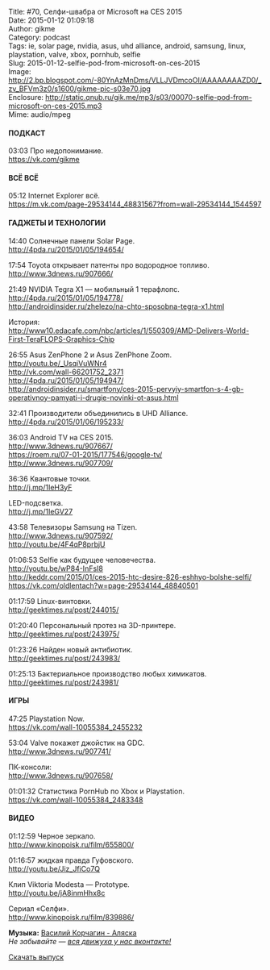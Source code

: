 Title: #70, Селфи-швабра от Microsoft на CES 2015  
Date: 2015-01-12 01:09:18  
Author: gikme  
Category: podcast  
Tags: ie, solar page, nvidia, asus, uhd alliance, android, samsung, linux, playstation, valve, xbox, pornhub, selfie  
Slug: 2015-01-12-selfie-pod-from-microsoft-on-ces-2015  
Image: http://2.bp.blogspot.com/-80YnAzMnDms/VLLJVDmcoOI/AAAAAAAAZD0/_zv_BFVm3z0/s1600/gikme-pic-s03e70.jpg  
Enclosure: http://static.qnub.ru/gik.me/mp3/s03/00070-selfie-pod-from-microsoft-on-ces-2015.mp3  
Mime: audio/mpeg

#### ПОДКАСТ

03:03 Про недопонимание.  
<https://vk.com/gikme>

#### ВСЁ ВСЁ

05:12 Internet Explorer всё.  
<https://m.vk.com/page-29534144_48831567?from=wall-29534144_1544597>

#### ГАДЖЕТЫ И ТЕХНОЛОГИИ

14:40 Солнечные панели Solar Page.  
<http://4pda.ru/2015/01/05/194654/>

17:54 Toyota открывает патенты про водородное топливо.  
<http://www.3dnews.ru/907666/>

21:49 NVIDIA Tegra X1 — мобильный 1 терафлопс.  
<http://4pda.ru/2015/01/05/194778/>  
<http://androidinsider.ru/zhelezo/na-chto-sposobna-tegra-x1.html>

История:  
<http://www10.edacafe.com/nbc/articles/1/550309/AMD-Delivers-World-First-TeraFLOPS-Graphics-Chip>

26:55 Asus ZenPhone 2 и Asus ZenPhone Zoom.  
<http://youtu.be/_UsqiVuWNr4>  
<http://vk.com/wall-66201752_2371>  
<http://4pda.ru/2015/01/05/194947/>  
<http://androidinsider.ru/smartfony/ces-2015-pervyiy-smartfon-s-4-gb-operativnoy-pamyati-i-drugie-novinki-ot-asus.html>

32:41 Производители объединились в UHD Alliance.  
<http://4pda.ru/2015/01/06/195233/>

36:03 Android TV на CES 2015.  
<http://www.3dnews.ru/907667/>  
<https://roem.ru/07-01-2015/177546/google-tv/>  
<http://www.3dnews.ru/907709/>

36:36 Квантовые точки.  
<http://j.mp/1IeH3yF>

LED-подсветка.  
<http://j.mp/1IeGV27>

43:58 Телевизоры Samsung на Tizen.  
<http://www.3dnews.ru/907592/>  
<http://youtu.be/4F4qP8prbjU>

01:06:53 Selfie как будущее человечества.  
<http://youtu.be/wP84-InFsI8>  
<http://keddr.com/2015/01/ces-2015-htc-desire-826-eshhyo-bolshe-selfi/>  
<https://vk.com/oldlentach?w=page-29534144_48840501>

01:17:59 Linux-винтовки.  
<http://geektimes.ru/post/244015/>

01:20:40 Персональный протез на 3D-принтере.  
<http://geektimes.ru/post/243975/>

01:23:26 Найден новый антибиотик.  
<http://geektimes.ru/post/243983/>

01:25:13 Бактериальное производство любых химикатов.  
<http://geektimes.ru/post/243981/>

#### ИГРЫ

47:25 Playstation Now.  
<https://vk.com/wall-10055384_2455232>

53:04 Valve покажет джойстик на GDC.  
<http://www.3dnews.ru/907741/>

ПК-консоли:  
<http://www.3dnews.ru/907658/>

01:01:32 Статистика PornHub по Xbox и Playstation.  
<https://vk.com/wall-10055384_2483348>

#### ВИДЕО

01:12:59 Черное зеркало.  
<http://www.kinopoisk.ru/film/655800/>

01:16:57 жидкая правда Гуфовского.  
<http://youtu.be/Jiz_JfiCo7Q>

Клип Viktoria Modesta — Prototype.  
<http://youtu.be/jA8inmHhx8c>

Сериал «Селфи».  
<http://www.kinopoisk.ru/film/839886/>

**Музыка:** [Василий Корчагин - Аляска](http://vk.com/bacc3)  
*Не забывайте — [вся движуха у нас вконтакте!](http://vk.com/gikme)*

[Скачать выпуск](http://static.qnub.ru/gik.me/mp3/s03/00070-selfie-pod-from-microsoft-on-ces-2015.mp3)

